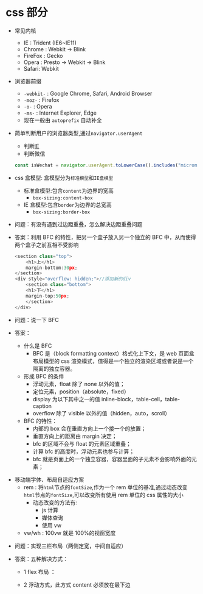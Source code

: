 # css 部分

- 常见内核

  - IE : Trident (IE6~IE11)
  - Chrome : Webkit -> Blink
  - FireFox : Gecko
  - Opera : Presto -> Webkit -> Blink
  - Safari: Webkit

- 浏览器前缀

  - `-webkit-` : Google Chrome, Safari, Android Browser
  - `-moz-` : Firefox
  - `-o-` : Opera
  - `-ms-` : Internet Explorer, Edge
  - 现在一般由 `autoprefix` 自动补全

- 简单判断用户的浏览器类型,通过`navigator.userAgent`
  - 判断[IE](https://juejin.im/post/6844903940719378446)
  - 判断微信
  ```js
  const isWechat = navigator.userAgent.toLowerCase().includes("micromessenger");
  ```

* css 盒模型: 盒模型分为`标准模型`和`IE盒模型`

  - 标准盒模型:包含`content`为边界的宽高
    - `box-sizing:content-box`
  - IE 盒模型:包含`border`为边界的总宽高
    - `box-sizing:border-box`

- 问题：有没有遇到过边距重叠，怎么解决边距重叠问题

- 答案：利用 BFC 的特性，把另一个盒子放入另一个独立的 BFC 中，从而使得两个盒子之前互相不受影响

  ```js
  <section class="top">
      <h1>上</h1>
      margin-bottom:30px;
  </section>
  <div style="overflow: hidden;">//添加新的div
      <section class="bottom">
      <h1>下</h1>
      margin-top:50px;
      </section>
  </div>
  ```

- 问题：说一下 BFC

- 答案：

  - 什么是 BFC
    - BFC 是（block formatting context）格式化上下文，是 web 页面盒布局模型的 css 渲染模式，值得是一个独立的渲染区域或者说是一个隔离的独立容器。
  - 形成 BFC 的条件
    - 浮动元素，float 除了 none 以外的值；
    - 定位元素，position（absolute，fixed）
    - display 为以下其中之一的值 inline-block，table-cell，table-caption
    - overflow 除了 visible 以外的值（hidden，auto，scroll）
  - BFC 的特性：
    - 内部的 box 会在垂直方向上一个接一个的放置；
    - 垂直方向上的距离由 margin 决定；
    - bfc 的区域不会与 float 的元素区域重叠；
    - 计算 bfc 的高度时，浮动元素也参与计算；
    - bfc 就是页面上的一个独立容器，容器里面的子元素不会影响外面的元素；

* 移动端字体、布局自适应方案
  - rem : 将`html`节点的`fontSize`,作为一个 rem 单位的基准,通过动态改变`html`节点的`fontSize`,可以改变所有使用 rem 单位的 css 属性的大小
    - 动态改变的方法有:
      - js 计算
      - 媒体查询
      - 使用 vw
  - vw/wh : 100vw 就是 100%的视窗宽度

- 问题：实现三栏布局（两侧定宽，中间自适应）

- 答案：五种解决方式：

  - 1 flex 布局 ：
    <vuep template="#example"></vuep>

    <script v-pre type="text/x-template" id="example">
      <style scoped>
        .wx-wrapper {
          width: 100%;
          display: flex;
          justify-content: space-between;
        }
        .left {
          width: 50px;
          background-color: blue;
        }
        .right {
          width: 100px;
          background-color: yellow;
        }
        .center {
          flex: 1 1 auto;
          background-color: yellowgreen;
        }
      </style>
      <template>
        <div class="wx-wrapper">
          <div class="left">left</div>
          <div class="center">center</div>
          <div class="right">right</div>
        </div>
      </template>

      <script>
        module.exports = {
          data () {
            return { }
          }
        }
      </script>
    </script>

  * 2 浮动方式，此方式 content 必须放在最下边
